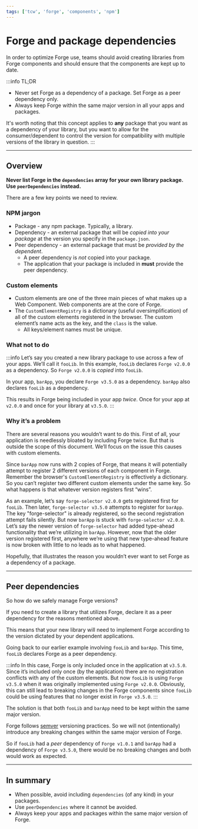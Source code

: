 ```yaml
---
tags: ['tcw', 'forge', 'components', 'npm']
---
```


# Forge and package dependencies

In order to optimize Forge use, teams should avoid creating libraries from Forge components and should ensure that the components are kept up to date. 

:::info TL;DR
* Never set Forge as a dependency of a package. Set Forge as a peer dependency only.
* Always keep Forge within the same major version in all your apps and packages.

It's worth noting that this concept applies to **any** package that you want as a dependency of your library, but you want to allow for the consumer/dependent to control the version for compatibility with multiple versions of the library in question.
:::

<!-- truncate -->

---

## Overview

**Never list Forge in the `dependencies` array for your own library package. Use `peerDependencies` instead.**

There are a few key points we need to review.

### NPM jargon

- Package - any npm package. Typically, a library.
- Dependency - an external package that will be *copied into your package* at the version you specify in the `package.json`.
- Peer dependency - an external package that must be *provided by the dependent*.
  - A peer dependency is *not* copied into your package.
  - The application that your package is included in **must** provide the peer dependency.

### Custom elements

- Custom elements are one of the three main pieces of what makes up a Web Component. Web components are at the core of Forge.
- The `CustomElementRegistry` is a dictionary (useful oversimplification) of all of the custom elements registered in the browser. The custom element’s name acts as the key, and the `class` is the value.
  - All keys/element names must be unique.

### What not to do

:::info
Let’s say you created a new library package to use across a few of your apps. We’ll call it `fooLib`. In this example, `fooLib` declares `Forge v2.0.0` as a dependency. So `Forge v2.0.0` is *copied* into `fooLib`.

In your app, `barApp`, you declare `Forge v3.5.0` as a dependency. `barApp` also declares `fooLib` as a dependency.

This results in Forge being included in your app *twice*. Once for your app at `v2.0.0` and once for your library at `v3.5.0`.
:::

### Why it’s a problem

There are several reasons you wouldn’t want to do this. First of all, your application is needlessly bloated by including Forge twice. But that is outside the scope of this document. We’ll focus on the issue this causes with custom elements.

Since `barApp` now runs with 2 copies of Forge, that means it will potentially attempt to register 2 different versions of each component in Forge. Remember the browser's `CustomElementRegistry` is effectively a dictionary. So you can’t register two different custom elements under the same key. So what happens is that whatever version registers first “wins”.

As an example, let’s say `forge-selector v2.0.0` gets registered first for `fooLib`. Then later, `forge-selector v3.5.0` attempts to register for `barApp`. The key "forge-selector" is already registered, so the second registration attempt fails silently. But now `barApp` is stuck with `forge-selector v2.0.0`. Let’s say the newer version of `forge-selector` had added type-ahead functionality that we’re utilizing in `barApp`. However, now that the older version registered first, anywhere we’re using that new type-ahead feature is now broken with little to no leads as to what happened.

Hopefully, that illustrates the reason you wouldn’t ever want to set Forge as a dependency of a package.

---

## Peer dependencies

So how do we safely manage Forge versions?

If you need to create a library that utilizes Forge, declare it as a peer dependency for the reasons mentioned above.

This means that your new library will need to implement Forge according to the version dictated by your dependent applications.

Going back to our earlier example involving `fooLib` and `barApp`. This time, `fooLib` declares Forge as a peer dependency.

:::info
In this case, Forge is only included once in the application at `v3.5.0`. Since it’s included only once (by the application) there are no registration conflicts with any of the custom elements. But now `fooLib` is using `Forge v3.5.0` when it was originally implemented using `Forge v2.0.0`. Obviously, this can still lead to breaking changes in the Forge components since `fooLib` could be using features that no longer exist in `Forge v3.5.0`.
:::

The solution is that both `fooLib` and `barApp` need to be kept within the same major version.

Forge follows [semver](https://semver.org/) versioning practices. So we will not (intentionally) introduce any breaking changes within the same major version of Forge.

So if `fooLib` had a *peer* dependency of `Forge v1.0.1` and `barApp` had a dependency of `Forge v3.5.0`, there would be no breaking changes and both would work as expected.

---

## In summary

- When possible, avoid including `dependencies` (of any kind) in your packages.
- Use `peerDependencies` where it cannot be avoided.
- Always keep your apps and packages within the same major version of Forge.
